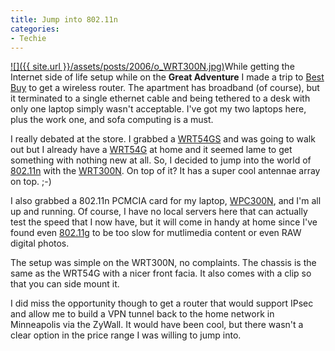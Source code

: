 ```yaml
---
title: Jump into 802.11n
categories:
- Techie
---
```


[![]({{ site.url }}/assets/posts/2006/o_WRT300N.jpg)](http://www.linksys.com/servlet/Satellite?c=L_Product_C2&childpagename=US%2FLayout&cid=1144763513404&pagename=Linksys%2FCommon%2FVisitorWrapper)While getting the Internet side of life setup while on the **Great Adventure** I made a trip to [Best Buy](http://www.bestbuy.com/) to get a wireless router. The apartment has broadband (of course), but it terminated to a single ethernet cable and being tethered to a desk with only one laptop simply wasn't acceptable. I've got my two laptops here, plus the work one, and sofa computing is a must.

I really debated at the store. I grabbed a [WRT54GS](http://www.linksys.com/servlet/Satellite?c=L_Product_C2&childpagename=US%2FLayout&cid=1148435315453&pagename=Linksys%2FCommon%2FVisitorWrapper) and was going to walk out but I already have a [WRT54G](http://www.linksys.com/servlet/Satellite?c=L_Product_C2&childpagename=US%2FLayout&cid=1149562300349&pagename=Linksys%2FCommon%2FVisitorWrapper) at home and it seemed lame to get something with nothing new at all. So, I decided to jump into the world of [802.11n](http://en.wikipedia.org/wiki/802.11#802.11n) with the [WRT300N](http://www.linksys.com/servlet/Satellite?c=L_Product_C2&childpagename=US%2FLayout&cid=1144763513404&pagename=Linksys%2FCommon%2FVisitorWrapper). On top of it? It has a super cool antennae array on top. ;-)

I also grabbed a 802.11n PCMCIA card for my laptop, [WPC300N](http://www.linksys.com/servlet/Satellite?c=L_Product_C2&childpagename=US%2FLayout&cid=1144763513196&pagename=Linksys%2FCommon%2FVisitorWrapper), and I'm all up and running. Of course, I have no local servers here that can actually test the speed that I now have, but it will come in handy at home since I've found even [802.11g](http://en.wikipedia.org/wiki/802.11#802.11g) to be too slow for mutlimedia content or even RAW digital photos.

The setup was simple on the WRT300N, no complaints. The chassis is the same as the WRT54G with a nicer front facia. It also comes with a clip so that you can side mount it.

I did miss the opportunity though to get a router that would support IPsec and allow me to build a VPN tunnel back to the home network in Minneapolis via the ZyWall. It would have been cool, but there wasn't a clear option in the price range I was willing to jump into.
